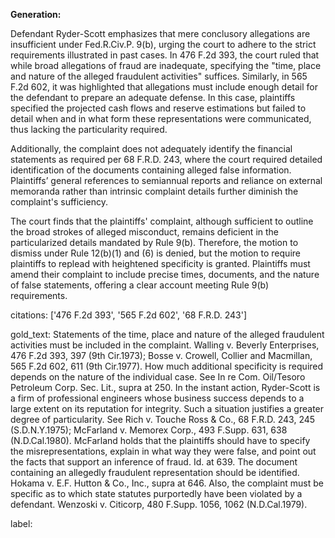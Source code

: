 **Generation:**

Defendant Ryder-Scott emphasizes that mere conclusory allegations are insufficient under Fed.R.Civ.P. 9(b), urging the court to adhere to the strict requirements illustrated in past cases. In 476 F.2d 393, the court ruled that while broad allegations of fraud are inadequate, specifying the "time, place and nature of the alleged fraudulent activities" suffices. Similarly, in 565 F.2d 602, it was highlighted that allegations must include enough detail for the defendant to prepare an adequate defense. In this case, plaintiffs specified the projected cash flows and reserve estimations but failed to detail when and in what form these representations were communicated, thus lacking the particularity required.

Additionally, the complaint does not adequately identify the financial statements as required per 68 F.R.D. 243, where the court required detailed identification of the documents containing alleged false information. Plaintiffs’ general references to semiannual reports and reliance on external memoranda rather than intrinsic complaint details further diminish the complaint's sufficiency.

The court finds that the plaintiffs' complaint, although sufficient to outline the broad strokes of alleged misconduct, remains deficient in the particularized details mandated by Rule 9(b). Therefore, the motion to dismiss under Rule 12(b)(1) and (6) is denied, but the motion to require plaintiffs to replead with heightened specificity is granted. Plaintiffs must amend their complaint to include precise times, documents, and the nature of false statements, offering a clear account meeting Rule 9(b) requirements.

citations: ['476 F.2d 393', '565 F.2d 602', '68 F.R.D. 243']

gold_text: Statements of the time, place and nature of the alleged fraudulent activities must be included in the complaint. Walling v. Beverly Enterprises, 476 F.2d 393, 397 (9th Cir.1973); Bosse v. Crowell, Collier and Macmillan, 565 F.2d 602, 611 (9th Cir.1977). How much additional specificity is required depends on the nature of the individual case. See In re Com. Oil/Tesoro Petroleum Corp. Sec. Lit., supra at 250. In the instant action, Ryder-Scott is a firm of professional engineers whose business success depends to a large extent on its reputation for integrity. Such a situation justifies a greater degree of particularity. See Rich v. Touche Ross & Co., 68 F.R.D. 243, 245 (S.D.N.Y.1975); McFarland v. Memorex Corp., 493 F.Supp. 631, 638 (N.D.Cal.1980). McFarland holds that the plaintiffs should have to specify the misrepresentations, explain in what way they were false, and point out the facts that support an inference of fraud. Id. at 639. The document containing an allegedly fraudulent representation should be identified. Hokama v. E.F. Hutton & Co., Inc., supra at 646. Also, the complaint must be specific as to which state statutes purportedly have been violated by a defendant. Wenzoski v. Citicorp, 480 F.Supp. 1056, 1062 (N.D.Cal.1979).

label: 